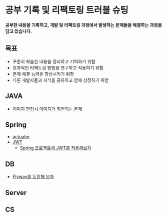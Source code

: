 # 공부 기록 및 리팩토링 트러블 슈팅

**공부한 내용을 기록하고, 개발 및 리팩토링 과정에서 발생하는 문제들을 해결하는 과정을 담고 있습니다.**

## 목표

* 꾸준히 학습한 내용을 정리하고 기억하기 위함
* 효과적인 리팩토링 방법을 연구하고 적용하기 위함
* 문제 해결 능력을 향상시키기 위함
* 다른 개발자들과 지식을 공유하고 함께 성장하기 위함

## JAVA
* [이미지 편집시 이미지가 회전되는 문제](https://github.com/seonhyeokjun/seonhyeokjun/blob/main/java/%EC%9D%B4%EB%AF%B8%EC%A7%80%20%ED%8E%B8%EC%A7%91%EC%8B%9C%20%EC%9D%B4%EB%AF%B8%EC%A7%80%EA%B0%80%20%ED%9A%8C%EC%A0%84%EB%90%98%EB%8A%94%20%EB%AC%B8%EC%A0%9C.md)

## Spring
* [actuator](https://github.com/seonhyeokjun/actuator)
* [JWT](https://github.com/seonhyeokjun/seonhyeokjun/blob/main/Spring/JWT.md)
  * [Spring 프로젝트에 JWT를 적용해보자](https://github.com/seonhyeokjun/jwt-tutorial)

## DB
* [Flyway를 도입해 보자](https://github.com/seonhyeokjun/seonhyeokjun/blob/main/DB/Flyway.md)

## Server

## CS

